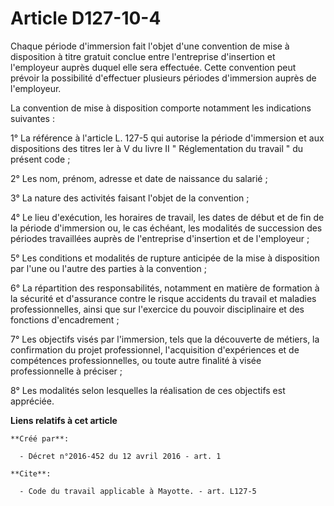 # Article D127-10-4

Chaque période d'immersion fait l'objet d'une convention de mise à disposition à titre gratuit conclue entre l'entreprise
d'insertion et l'employeur auprès duquel elle sera effectuée. Cette convention peut prévoir la possibilité d'effectuer
plusieurs périodes d'immersion auprès de l'employeur. 

La convention de mise à disposition comporte notamment les indications suivantes : 

1° La référence à l'article L. 127-5 qui autorise la période d'immersion et aux dispositions des titres Ier à V du livre II "
Réglementation du travail " du présent code ; 

2° Les nom, prénom, adresse et date de naissance du salarié ; 

3° La nature des activités faisant l'objet de la convention ; 

4° Le lieu d'exécution, les horaires de travail, les dates de début et de fin de la période d'immersion ou, le cas échéant,
les modalités de succession des périodes travaillées auprès de l'entreprise d'insertion et de l'employeur ; 

5° Les conditions et modalités de rupture anticipée de la mise à disposition par l'une ou l'autre des parties à la
convention ; 

6° La répartition des responsabilités, notamment en matière de formation à la sécurité et d'assurance contre le risque
accidents du travail et maladies professionnelles, ainsi que sur l'exercice du pouvoir disciplinaire et des fonctions
d'encadrement ; 

7° Les objectifs visés par l'immersion, tels que la découverte de métiers, la confirmation du projet professionnel,
l'acquisition d'expériences et de compétences professionnelles, ou toute autre finalité à visée professionnelle à préciser ; 

8° Les modalités selon lesquelles la réalisation de ces objectifs est appréciée.

**Liens relatifs à cet article**

	**Créé par**:

	  - Décret n°2016-452 du 12 avril 2016 - art. 1

	**Cite**:

	  - Code du travail applicable à Mayotte. - art. L127-5
